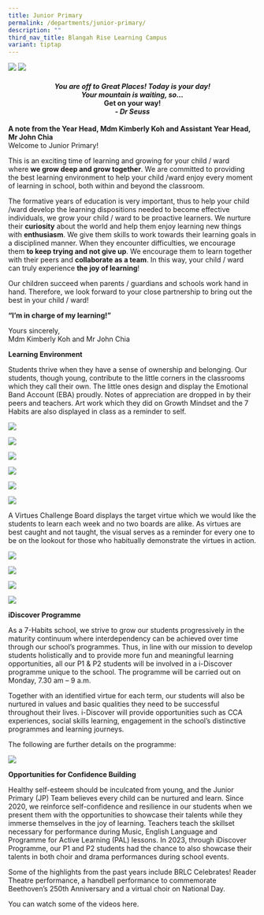 ```yaml
---
title: Junior Primary
permalink: /departments/junior-primary/
description: ""
third_nav_title: Blangah Rise Learning Campus
variant: tiptap
---
```

<img src="/images/Photo-1-5.jpg">
<img src="/images/John-_Kimberly_5477_2000x1384px_96dpi.jpg">
<h4 style="text-align: center;"><strong><em>You are off to Great Places! Today is your day!<br></em></strong><strong><em>Your mountain is waiting, so...<br></em></strong><strong>Get on your way!<br></strong><strong><em>- Dr Seuss</em></strong></h4>
<p><strong>A note from the Year Head, Mdm Kimberly Koh and Assistant Year Head, Mr John Chia<br></strong>Welcome to Junior Primary!</p>
<p>This is an exciting time of learning and growing for your child / ward where&nbsp;<strong>we grow deep and grow together</strong>.&nbsp;We are committed to providing the best learning environment to help your child /ward enjoy every moment of learning in school, both within and beyond the classroom.</p>
<p>The formative years of education is very important, thus to help your child /ward develop the learning dispositions needed to become effective individuals, we grow your child / ward to be proactive learners. We nurture their&nbsp;<strong>curiosity</strong>&nbsp;about the world and help them enjoy learning new things with&nbsp;<strong>enthusiasm</strong>. We give them skills to work towards their learning goals in a disciplined manner. When they encounter difficulties, we encourage them&nbsp;<strong>to keep trying and not give up</strong>. We encourage them to learn together with their peers and&nbsp;<strong>collaborate as a team</strong>. In this way, your child / ward can truly experience&nbsp;<strong>the joy of learning</strong>!</p>
<p>Our children succeed when parents / guardians and schools work hand in hand. Therefore, we look forward to your close partnership to bring out the best in your child / ward!</p>
<p><strong>“I’m in charge of my learning!”</strong></p>
<p>Yours sincerely,<br>Mdm Kimberly Koh and Mr John Chia</p>

**Learning Environment**

Students thrive when they have a sense of ownership and belonging. Our students, though young, contribute to the little corners in the classrooms which they call their own. The little ones design and display the Emotional Band Account (EBA) proudly. Notes of appreciation are dropped in by their peers and teachers. Art work which they did on Growth Mindset and the 7 Habits are also displayed in class as a reminder to self.

![](/images/2023%20Photos/habits_jp.JPEG)

![](/images/2023%20Photos/cr%201_jp.JPEG)

![](/images/2023%20Photos/gratitude_jp.JPEG)

![](/images/2023%20Photos/eba_jp.JPEG)

![](/images/2023%20Photos/cr%202_jp.JPEG)

![](/images/2023%20Photos/nb%201_jp.JPEG)

A Virtues Challenge Board displays the target virtue which we would like the students to learn each week and no two boards are alike. As virtues are best caught and not taught, the visual serves as a reminder for every one to be on the lookout for those who habitually demonstrate the virtues in action.

![](/images/2023%20Photos/vb%201_jp.JPEG)

![](/images/2023%20Photos/vb%203_jp.JPEG)

![](/images/2023%20Photos/vb%204_jp.JPEG)

![](/images/2023%20Photos/vb%202_jp.JPEG)

**iDiscover Programme**

As a 7-Habits school, we strive to grow our students progressively in the maturity continuum where interdependency can be achieved over time through our school’s programmes. Thus, in line with  our mission to develop students holistically and to provide more fun and meaningful learning opportunities, all our P1 &amp; P2 students will be involved in a i-Discover programme unique to the school. The programme will be carried out on Monday, 7.30 am – 9 a.m. 

Together with an identified virtue for each term, our students will also be nurtured in values and basic qualities they need to be successful throughout their lives. i-Discover will provide opportunities such as CCA experiences, social skills learning, engagement in the school’s distinctive programmes and learning journeys. 

The following are further details on the programme:

![](/images/2024%20Photos/JP/JP_Idiscover.jpg)

**Opportunities for Confidence Building**

Healthy self-esteem should be inculcated from young, and the Junior Primary (JP) Team believes every child can be nurtured and learn.  Since 2020, we reinforce self-confidence and resilience in our students when we present them with the opportunities to showcase their talents while they immerse themselves in the joy of learning. Teachers teach the skillset necessary for performance during Music, English Language and Programme for Active Learning (PAL) lessons. In 2023, through iDiscover Programme, our P1 and P2 students had the chance to also showcase their talents in both choir and drama performances during school events. 

Some of the highlights from the past years include BRLC Celebrates! Reader Theatre performance, a handbell performance to commemorate Beethoven’s 250th Anniversary and a virtual choir on National Day. 

You can watch some of the videos here.